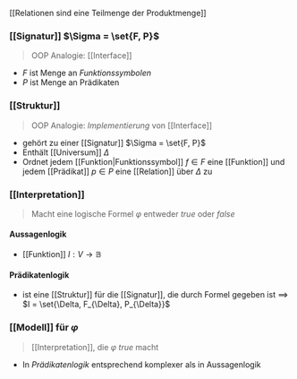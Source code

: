 [[Relationen sind eine Teilmenge der Produktmenge]]
### [[Signatur]] $\Sigma = \set{F, P}$ 
> OOP Analogie: [[Interface]]
- $F$ ist Menge an _Funktionssymbolen_
- $P$ ist Menge an Prädikaten

### [[Struktur]]
> OOP Analogie: _Implementierung_ von [[Interface]]
- gehört zu einer [[Signatur]] $\Sigma = \set{F, P}$ 
- Enthält [[Universum]] $\Delta$ 
- Ordnet jedem [[Funktion|Funktionssymbol]] $f \in F$ eine [[Funktion]] und jedem [[Prädikat]] $p \in P$ eine [[Relation]] über $\Delta$ zu

### [[Interpretation]] 
> Macht eine logische Formel $\varphi$ entweder $true$ oder $false$
#### Aussagenlogik
- [[Funktion]] $I: V \rightarrow \mathbb{B}$ 
#### Prädikatenlogik
- ist eine [[Struktur]] für die [[Signatur]], die durch Formel gegeben ist
	==> $I = \set{\Delta, F_{\Delta}, P_{\Delta}}$ 

### [[Modell]] für $\varphi$ 
> [[Interpretation]], die $\varphi$ $true$ macht

- In _Prädikatenlogik_ entsprechend komplexer als in Aussagenlogik
